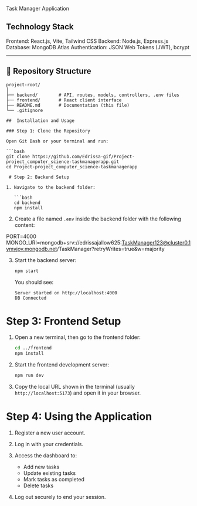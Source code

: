  Task Manager Application

## Technology Stack

Frontend: React.js, Vite, Tailwind CSS
Backend: Node.js, Express.js
Database: MongoDB Atlas
Authentication: JSON Web Tokens (JWT), bcrypt

---

## 📂 Repository Structure

```
project-root/
│
├── backend/        # API, routes, models, controllers, .env files
├── frontend/       # React client interface
├── README.md       # Documentation (this file)
└── .gitignore      

##  Installation and Usage

### Step 1: Clone the Repository

Open Git Bash or your terminal and run:

```bash
git clone https://github.com/Edrissa-gif/Project-project_computer_science-taskmanagerapp.git
cd Project-project_computer_science-taskmanagerapp

 # Step 2: Backend Setup

1. Navigate to the backend folder:

   ```bash
   cd backend
   npm install
   ```

2. Create a file named `.env` inside the backend folder with the following content:

PORT=4000
MONGO_URI=mongodb+srv://edrissajallow625:TaskManager123@cluster0.1ymyjov.mongodb.net/TaskManager?retryWrites=true&w=majority

3. Start the backend server:

   ```bash
   npm start
   ```

   You should see:

   ```
   Server started on http://localhost:4000
   DB Connected
# Step 3: Frontend Setup

1. Open a new terminal, then go to the frontend folder:

   ```bash
   cd ../frontend
   npm install
   ```

2. Start the frontend development server:

   ```bash
   npm run dev
   ```

3. Copy the local URL shown in the terminal (usually `http://localhost:5173`) and open it in your browser.

# Step 4: Using the Application

1. Register a new user account.
2. Log in with your credentials.
3. Access the dashboard to:

   * Add new tasks
   * Update existing tasks
   * Mark tasks as completed
   * Delete tasks
4. Log out securely to end your session.




